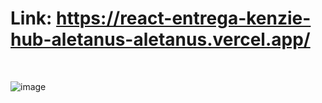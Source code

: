# Link: https://react-entrega-kenzie-hub-aletanus-aletanus.vercel.app/

<br>

![image](https://user-images.githubusercontent.com/106698505/222296605-ca913cde-0ea3-485f-8b1b-c3e1df7c9270.png)
